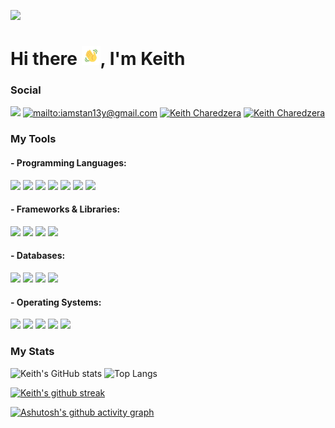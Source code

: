 ![](https://komarev.com/ghpvc/?username=iamstan13y)

# Hi there <img src="https://raw.githubusercontent.com/iamstan13y/iamstan13y/master/wave.gif" width="30px">, I'm Keith

### Social
<a href="https://twitter.com/iamstan13y"><img src="https://img.shields.io/badge/twitter-%231DA1F2.svg?&style=for-the-badge&logo=twitter&logoColor=white" height=25></a> 
<a href="mailto:iamstan13y@gmail.com">![mailto:iamstan13y@gmail.com](https://img.shields.io/badge/Gmail-D14836?style=for-the-badge&logo=gmail&logoColor=white)</a>   <a href="https://www.linkedin.com/in/keith-p-charedzera-219102143/">![Keith Charedzera](https://img.shields.io/badge/LinkedIn-0077B5?style=for-the-badge&logo=linkedin&logoColor=white)</a> <a href="https://dev.to/iamstan13y">![Keith Charedzera](https://img.shields.io/badge/dev.to-0A0A0A?style=for-the-badge&logo=dev.to&logoColor=white)</a> 

### My Tools
#### - Programming Languages: 
<img src="https://img.shields.io/badge/HTML5-E34F26?style=for-the-badge&logo=html5&logoColor=white"/> <img src="https://img.shields.io/badge/CSS3-1572B6?style=for-the-badge&logo=css3&logoColor=white"/> <img src="https://img.shields.io/badge/JavaScript-323330?style=for-the-badge&logo=javascript&logoColor=F7DF1E"/> <img src="https://img.shields.io/badge/Python-14354C?style=for-the-badge&logo=python&logoColor=white"/> <img src="https://img.shields.io/badge/C%23-239120?style=for-the-badge&logo=c-sharp&logoColor=white"/> <img src="https://img.shields.io/badge/Java-ED8B00?style=for-the-badge&logo=java&logoColor=white"/> <img src="https://img.shields.io/badge/PHP-777BB4?style=for-the-badge&logo=php&logoColor=white"/> 

#### - Frameworks & Libraries:
<img src="https://img.shields.io/badge/.NET-5C2D91?style=for-the-badge&logo=.net&logoColor=white"/> <img src="https://img.shields.io/badge/Xamarin-3498DB?style=for-the-badge&logo=xamarin&logoColor=white"/> <img src="https://img.shields.io/badge/jQuery-0769AD?style=for-the-badge&logo=jquery&logoColor=white"/> <img src="https://img.shields.io/badge/Bootstrap-563D7C?style=for-the-badge&logo=bootstrap&logoColor=white"/> 

#### - Databases:
<img src="https://img.shields.io/badge/MySQL-00000F?style=for-the-badge&logo=mysql&logoColor=white"/> <img src="https://img.shields.io/badge/MongoDB-4EA94B?style=for-the-badge&logo=mongodb&logoColor=white"/> <img src="https://img.shields.io/badge/SQLite-07405E?style=for-the-badge&logo=sqlite&logoColor=white"/> <img src="https://img.shields.io/badge/Microsoft_SQL_Server-CC2927?style=for-the-badge&logo=microsoft-sql-server&logoColor=white"/>

#### - Operating Systems:
<img src="https://img.shields.io/badge/Windows-0078D6?style=for-the-badge&logo=windows&logoColor=white"/> <img src="https://img.shields.io/badge/Ubuntu-E95420?style=for-the-badge&logo=ubuntu&logoColor=white"/> <img src="https://img.shields.io/badge/Linux_Mint-87CF3E?style=for-the-badge&logo=linux-mint&logoColor=white"/> <img src="https://img.shields.io/badge/Android-3DDC84?style=for-the-badge&logo=android&logoColor=white"/> <img src="https://img.shields.io/badge/iOS-000000?style=for-the-badge&logo=ios&logoColor=white"/>

### My Stats
![Keith's GitHub stats](https://github-readme-stats.vercel.app/api?username=iamstan13y&theme=outrun&show_icons=true) ![Top Langs](https://github-readme-stats.vercel.app/api/top-langs/?username=iamstan13y&layout=compact)

[![Keith's github streak](https://github-readme-streak-stats.herokuapp.com/?user=iamstan13y&theme=blue-green)](https://github.com/iamstan13y/github-readme-streak-stats)

[![Ashutosh's github activity graph](https://activity-graph.herokuapp.com/graph?username=iamstan13y&theme=dracula)](https://github.com/ashutosh00710/github-readme-activity-graph)
